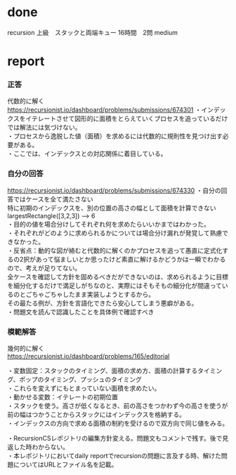 # done
recursion 上級　スタックと両端キュー 16時間　2問 medium</br>

# report
### 正答</br>
代数的に解く</br>
https://recursionist.io/dashboard/problems/submissions/674301
・インデックスをイテレートさせて図形的に面積をとらえていくプロセスを追っているだけでは解法には気づけない。</br>
・プロセスから逸脱した値（面積）を求めるには代数的に規則性を見つけ出す必要がある。</br>
・ここでは、インデックスとの対応関係に着目している。</br>

### 自分の回答</br>
https://recursionist.io/dashboard/problems/submissions/674330
・自分の回答ではケースを全て満たさない</br>
特に初期のインデックスを、別の位置の高さの幅として面積を計算できない　largestRectangle([3,2,3]) --> 6</br>
・目的の値を場合分けしてそれぞれ何を求めたらいいかまではわかった。</br>
・それぞれがどのように求められるかについては場合分け漏れが発覚して熟慮できなかった。</br>
・反省点：動的な図が絡むと代数的に解くのかプロセスを追って愚直に定式化するの2択があって悩ましいとか思ったけど素直に解けるかどうかは一瞬でわかるので、考えが足りてない。</br>
全ケースを確認して方針を固めるべきだができないのは、求められるように目標を細分化するだけで満足しがちなのと、実際にはそもそもの細分化が間違っているのとごちゃごちゃしたまま実装しようとするから。</br>
その最たる例が、方針を言語化できたら安心してしまう悪癖がある。</br>
・問題文を読んで認識したことを具体例で確認すべき</br>

### 模範解答</br>
幾何的に解く</br>
https://recursionist.io/dashboard/problems/165/editorial

・変数固定：スタックのタイミング、面積の求め方、面積の計算するタイミング、ポップのタイミング、プッシュのタイミング</br>
・これらを変えずにもとまっていない面積を求めたい。</br>
・動かせる変数：イテレートの初期位置</br>
・スタックを使う。高さが低くなるとき、前の高さをつかわず今の高さを使うが前の幅はつかうことからスタックにはインデックスを格納する。</br>
・インデックスの方向で求める面積の制約を受けるので双方向で同じ値をみる。</br>


・RecursionCSレポジトリの編集方針変える。問題文もコメントで残す。後で見返した時わからない。</br>
・本レポジトリにおいてdaily reportでrecursionの問題に言及する時、解けた問題についてはURLとファイル名を記載。</br>
